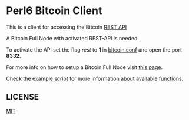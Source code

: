 # Perl6 Bitcoin Client

This is a client for accessing the Bitcoin [REST API](https://github.com/bitcoin/bitcoin/blob/master/doc/REST-interface.md)

A Bitcoin Full Node with activated REST-API is needed.

To activate the API set the flag *rest* to **1** in
[bitcoin.conf](https://en.bitcoin.it/wiki/Running_Bitcoin) and open the port **8332**.

For more info on how to setup a Bitcoin Full Node visit [this page](http://blog.brakmic.com/running-a-full-bitcoin-node-on-raspberry-pi-3/).

Check the [example script](https://github.com/brakmic/Perl6-Bitcoin-Client/blob/master/examples/client.p6) for more information about available functions.

## LICENSE

[MIT](https://github.com/brakmic/Perl6-Bitcoin-Client/blob/master/LICENSE)
